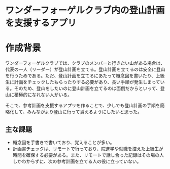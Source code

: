 # ワンダーフォーゲルクラブ内の登山計画を支援するアプリ

# 作成背景
ワンダーフォーゲルクラブでは、クラブのメンバーと行きたい山がある場合は、代表の一人（リーダー）が登山計画を立てる。登山計画を立てるのは安全に登山を行うためである。ただ、登山計画を立てるにあたって概念図を書いたり、上級生に計画をチェックしたもらったりする必要があり、長い手順が発生しまっている。そのため、登山をしたいのに登山計画を立てるのは面倒だからといって、登山に積極的になれない人がいる。


そこで、参考計画を支援するアプリを作ることで、少しでも登山計画の手順を簡略化して、みんながより登山に行って貰えるようにしたいと思った。

## 主な課題

- 概念図を手書きで書いており、覚えることが多い。
- 計画書チェックは、リモートで行っており、院進学や就職を控えた上級生が時間を確保する必要がある。また、リモートで話し合った記録はその場の人しかわからずに、次の参考計画を立てる人の役に立っていない。
